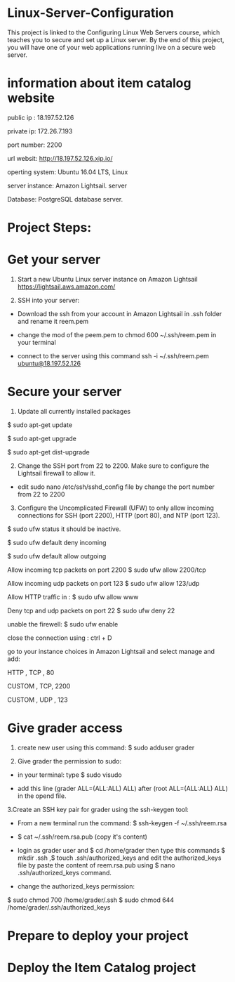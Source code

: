 # Linux-Server-Configuration
This project is linked to the Configuring Linux Web Servers course, which teaches you to secure and set up a Linux server. By the end of this project, you will have one of your web applications running live on a secure web server.
# information about item catalog website
public ip : 18.197.52.126

private ip: 172.26.7.193

port number: 2200

url websit: http://18.197.52.126.xip.io/

operting system: Ubuntu 16.04 LTS, Linux

server instance: Amazon Lightsail. server

Database: PostgreSQL database server.

# Project Steps:
# Get your server
1. Start a new Ubuntu Linux server instance on Amazon Lightsail https://lightsail.aws.amazon.com/

2. SSH into your server: 

- Download the ssh from your account in Amazon Lightsail in .ssh folder and rename it reem.pem

- change the mod of the peem.pem to chmod 600 ~/.ssh/reem.pem in your terminal

- connect to the server using this command ssh -i ~/.ssh/reem.pem ubuntu@18.197.52.126

# Secure your server
1. Update all currently installed packages

$ sudo apt-get update

$ sudo apt-get upgrade

$ sudo apt-get dist-upgrade

2. Change the SSH port from 22 to 2200. Make sure to configure the Lightsail firewall to allow it.

- edit sudo nano /etc/ssh/sshd_config file by change the port number from 22 to 2200

3. Configure the Uncomplicated Firewall (UFW) to only allow incoming connections for SSH (port 2200), HTTP (port 80), and NTP (port 123).

$ sudo ufw status it should be inactive.

$ sudo ufw default deny incoming

$ sudo ufw default allow outgoing

Allow incoming tcp packets on port 2200 $ sudo ufw allow 2200/tcp

Allow incoming udp packets on port 123 $ sudo ufw allow 123/udp

Allow HTTP traffic in : $ sudo ufw allow www

Deny tcp and udp packets on port 22 $ sudo ufw deny 22

unable the firewell: $ sudo ufw enable

close the connection using : ctrl + D

go to your instance choices in Amazon Lightsail and select manage and add:

HTTP , TCP , 80

CUSTOM , TCP, 2200

CUSTOM , UDP , 123

# Give grader access

1. create new user using this command: $ sudo adduser grader

2. Give grader the permission to sudo:

- in your terminal:  type $ sudo visudo

- add this line (grader  ALL=(ALL:ALL) ALL) after (root    ALL=(ALL:ALL) ALL) in the opend file.

3.Create an SSH key pair for grader using the ssh-keygen tool:

- From a new terminal run the command: $ ssh-keygen -f ~/.ssh/reem.rsa

- $ cat ~/.ssh/reem.rsa.pub (copy it's content)

- login as grader user and $ cd /home/grader then type this commands $ mkdir .ssh ,$ touch .ssh/authorized_keys and edit the authorized_keys file by paste the content of reem.rsa.pub using $ nano .ssh/authorized_keys command.

- change the authorized_keys permission:

$ sudo chmod 700 /home/grader/.ssh
$ sudo chmod 644 /home/grader/.ssh/authorized_keys 





# Prepare to deploy your project
# Deploy the Item Catalog project

